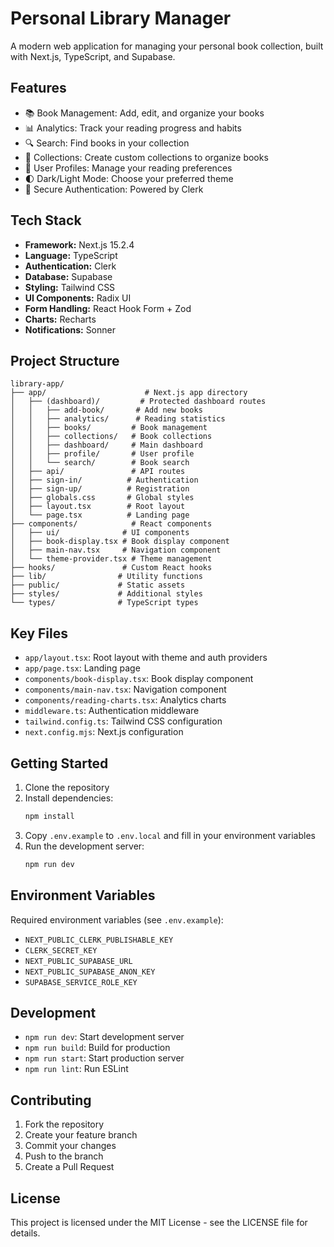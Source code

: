 # Personal Library Manager

A modern web application for managing your personal book collection, built with Next.js, TypeScript, and Supabase.

## Features

- 📚 Book Management: Add, edit, and organize your books
- 📊 Analytics: Track your reading progress and habits
- 🔍 Search: Find books in your collection
- 📑 Collections: Create custom collections to organize books
- 👤 User Profiles: Manage your reading preferences
- 🌓 Dark/Light Mode: Choose your preferred theme
- 🔐 Secure Authentication: Powered by Clerk

## Tech Stack

- **Framework:** Next.js 15.2.4
- **Language:** TypeScript
- **Authentication:** Clerk
- **Database:** Supabase
- **Styling:** Tailwind CSS
- **UI Components:** Radix UI
- **Form Handling:** React Hook Form + Zod
- **Charts:** Recharts
- **Notifications:** Sonner

## Project Structure

```
library-app/
├── app/                      # Next.js app directory
│   ├── (dashboard)/         # Protected dashboard routes
│   │   ├── add-book/       # Add new books
│   │   ├── analytics/      # Reading statistics
│   │   ├── books/         # Book management
│   │   ├── collections/   # Book collections
│   │   ├── dashboard/     # Main dashboard
│   │   ├── profile/       # User profile
│   │   └── search/        # Book search
│   ├── api/               # API routes
│   ├── sign-in/          # Authentication
│   ├── sign-up/          # Registration
│   ├── globals.css       # Global styles
│   ├── layout.tsx        # Root layout
│   └── page.tsx          # Landing page
├── components/            # React components
│   ├── ui/              # UI components
│   ├── book-display.tsx # Book display component
│   ├── main-nav.tsx     # Navigation component
│   └── theme-provider.tsx # Theme management
├── hooks/               # Custom React hooks
├── lib/                # Utility functions
├── public/             # Static assets
├── styles/             # Additional styles
└── types/              # TypeScript types
```

## Key Files

- `app/layout.tsx`: Root layout with theme and auth providers
- `app/page.tsx`: Landing page
- `components/book-display.tsx`: Book display component
- `components/main-nav.tsx`: Navigation component
- `components/reading-charts.tsx`: Analytics charts
- `middleware.ts`: Authentication middleware
- `tailwind.config.ts`: Tailwind CSS configuration
- `next.config.mjs`: Next.js configuration

## Getting Started

1. Clone the repository
2. Install dependencies:
   ```bash
   npm install
   ```
3. Copy `.env.example` to `.env.local` and fill in your environment variables
4. Run the development server:
   ```bash
   npm run dev
   ```

## Environment Variables

Required environment variables (see `.env.example`):
- `NEXT_PUBLIC_CLERK_PUBLISHABLE_KEY`
- `CLERK_SECRET_KEY`
- `NEXT_PUBLIC_SUPABASE_URL`
- `NEXT_PUBLIC_SUPABASE_ANON_KEY`
- `SUPABASE_SERVICE_ROLE_KEY`

## Development

- `npm run dev`: Start development server
- `npm run build`: Build for production
- `npm run start`: Start production server
- `npm run lint`: Run ESLint

## Contributing

1. Fork the repository
2. Create your feature branch
3. Commit your changes
4. Push to the branch
5. Create a Pull Request

## License

This project is licensed under the MIT License - see the LICENSE file for details. 